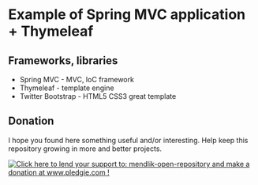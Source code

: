 Example of Spring MVC application + Thymeleaf
=============================================

Frameworks, libraries
---------------------
* Spring MVC - MVC, IoC framework
* Thymeleaf - template engine
* Twitter Bootstrap - HTML5 CSS3 great template

Donation
--------

I hope you found here something useful and/or interesting.
Help keep this repository growing in more and better projects. 

<a href='http://www.pledgie.com/campaigns/22261'><img alt='Click here to lend your support to: mendlik-open-repository and make a donation at www.pledgie.com !' src='http://www.pledgie.com/campaigns/22261.png?skin_name=chrome' border='0' /></a>
